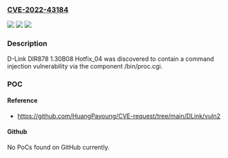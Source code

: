 ### [CVE-2022-43184](https://cve.mitre.org/cgi-bin/cvename.cgi?name=CVE-2022-43184)
![](https://img.shields.io/static/v1?label=Product&message=n%2Fa&color=blue)
![](https://img.shields.io/static/v1?label=Version&message=n%2Fa&color=blue)
![](https://img.shields.io/static/v1?label=Vulnerability&message=n%2Fa&color=brighgreen)

### Description

D-Link DIR878 1.30B08 Hotfix_04 was discovered to contain a command injection vulnerability via the component /bin/proc.cgi.

### POC

#### Reference
- https://github.com/HuangPayoung/CVE-request/tree/main/DLink/vuln2

#### Github
No PoCs found on GitHub currently.

